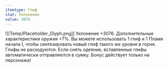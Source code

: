 ```yaml
---
itemtype: Глиф
stat: Уклонение 
value: 3076
---
```

![[Temp/Placeholder_Glyph.png]]
Уклонение +3076. Дополнительные характеристики оружия +7%. Вы можете использовать 1 глиф и 1 Пламя начала I, чтобы синтезировать новый глиф такого же уровня в горне. Глифы не расходуются. Если снять одеяние, вставленные глифы автоматически отправляются в сумку. Бонус действует только на персонажа!
